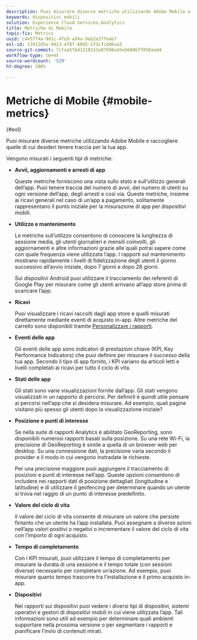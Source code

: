 ```yaml
---
description: Puoi misurare diverse metriche utilizzando Adobe Mobile e raccogliere le metriche di cui desideri tenere traccia per la tua app.
keywords: dispositivi mobili
solution: Experience Cloud Services,Analytics
title: Metriche di Mobile
topic-fix: Metrics
uuid: c4457f4a-9d1c-4fe9-ad4a-9eb2e37feab7
exl-id: 13912d5e-9813-4f8f-80d5-1f3cfcdd6aa3
source-git-commit: 7cfaa5f6d1318151e87698a45eb6006f7850aad4
workflow-type: tm+mt
source-wordcount: '529'
ht-degree: 100%

---
```


# Metriche di Mobile {#mobile-metrics}

{#eol}

Puoi misurare diverse metriche utilizzando Adobe Mobile e raccogliere quelle di cui desideri tenere traccia per la tua app.

Vengono misurati i seguenti tipi di metriche:

* **Avvii, aggiornamenti e arresti di app**

   Queste metriche forniscono una vista sullo stato e sull’utilizzo generali dell’app. Puoi tenere traccia del numero di avvii, del numero di utenti su ogni versione dell’app, degli arresti e così via. Queste metriche, insieme ai ricavi generali nel caso di un’app a pagamento, solitamente rappresentano il punto iniziale per la misurazione di app per dispositivi mobili.

* **Utilizzo e mantenimento**

   Le metriche sull’utilizzo consentono di conoscere la lunghezza di sessione media, gli utenti giornalieri e mensili coinvolti, gli aggiornamenti e altre informazioni grazie alle quali potrai sapere come con quale frequenza viene utilizzata l’app. I rapporti sul mantenimento mostrano rapidamente i livelli di fidelizzazione degli utenti il giorno successivo all’avvio iniziale, dopo 7 giorni e dopo 28 giorni.

   Sui dispositivi Android puoi utilizzare il tracciamento dei referenti di Google Play per misurare come gli utenti arrivano all’app store prima di scaricare l’app.

* **Ricavi**

   Puoi visualizzare i ricavi raccolti dagli app store e quelli misurati direttamente mediante eventi di acquisto in-app. Altre metriche del carrello sono disponibili tramite [Personalizzare i rapporti](/help/using/usage/reports-customize/reports-customize.md).

* **Eventi delle app**

   Gli eventi delle app sono indicatori di prestazioni chiave (KPI, Key Performance Indicators) che puoi definire per misurare il successo della tua app. Secondo il tipo di app fornito, i KPI variano da   articoli letti e livelli completati ai ricavi per tutto il ciclo di vita.

* **Stati delle app**

   Gli stati sono varie visualizzazioni fornite dall’app. Gli stati vengono visualizzati in un rapporto di percorsi. Per definirli è quindi utile pensare ai percorsi nell’app che si desidera misurare. Ad esempio, quali pagine visitano più spesso gli utenti dopo la visualizzazione iniziale?

* **Posizione e punti di interesse**

   Se nella suite di rapporti Analytics è abilitato GeoReporting, sono disponibili numerosi rapporti basati sulla posizione. Su una rete Wi-Fi, la precisione di GeoReporting è simile a quella di un browser web per desktop. Su una connessione dati, la precisione varia secondo il provider e il modo in cui vengono instradate le richieste.

   Per una precisione maggiore puoi aggiungere il tracciamento di posizioni e punti di interesse nell’app. Queste opzioni consentono di includere nei rapporti dati di posizione dettagliati (longitudine e latitudine) e di utilizzare il geofencing per determinare quando un utente si trova nel raggio di un punto di interesse predefinito.

* **Valore del ciclo di vita**

   Il valore del ciclo di vita consente di misurare un valore che persiste fintanto che un utente ha l’app installata. Puoi assegnare a diverse azioni nell’app valori positivi o negativi o incrementare il valore del ciclo di vita con l’importo di ogni acquisto.

* **Tempo di completamento**

   Con i KPI misurati, puoi utilizzare il tempo di completamento per misurare la durata di una sessione e il tempo totale (con sessioni diverse) necessario per completare un’azione. Ad esempio, puoi misurare quanto tempo trascorre tra l’installazione e il primo acquisto in-app.

* **Dispositivi**

   Nei rapporti sui dispositivi puoi vedere i diversi tipi di dispositivi, sistemi operativi e gestori di dispositivi mobili in cui viene utilizzata l’app. Tali informazioni sono utili ad esempio per determinare quali ambienti supportare nella prossima versione o per segmentare i rapporti e pianificare l’invio di contenuti mirati.
